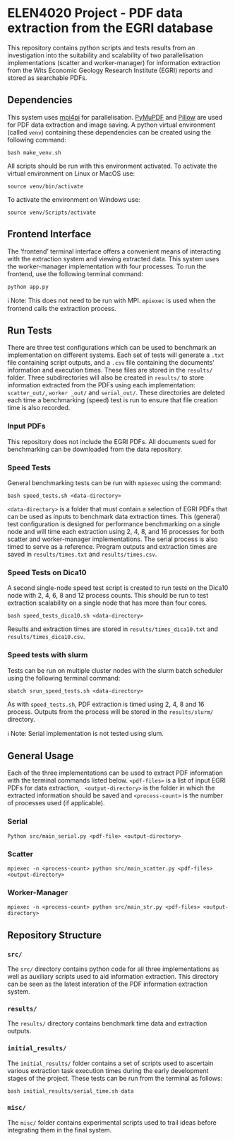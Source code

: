 # ELEN4020 Project - PDF data extraction from the EGRI database 
This repository contains python scripts and tests results from an investigation into the suitability and scalability of two parallelisation implementations (scatter and worker-manager) for information extraction from the Wits Economic Geology Research Institute (EGRI) reports and stored as searchable PDFs.

## Dependencies
This system uses [mpi4pi](https://mpi4py.readthedocs.io/en/stable/) for parallelisation. [PyMuPDF](https://pymupdf.readthedocs.io/en/latest/index.html) and [Pillow](https://pypi.org/project/pillow/) are used for PDF data extraction and image saving.
A python virtual environment (called `venv`) containing these dependencies can be created using the following command: 

```shell
bash make_venv.sh
```
All scripts should be run with this environment activated.
To activate the virtual environment on Linux or MacOS use:
```shell
source venv/bin/activate
```
To activate the environment on Windows use:
```shell
source venv/Scripts/activate
```
## Frontend Interface
The ‘frontend’ terminal interface offers a convenient means of interacting with the extraction system and viewing extracted data. This system uses the worker-manager implementation with four processes. To run the frontend, use the following terminal command:
```shell
python app.py
```
ℹ️ Note: This does not need to be run with MPI. `mpiexec` is used when the frontend calls the extraction process.
## Run Tests
There are three test configurations which can be used to benchmark an implementation on different systems. Each set of tests will generate a `.txt` file containing script outputs, and a `.csv` file containing the documents' information and execution times. These files are stored in the `results/` folder.
Three subdirectories will also be created in `results/` to store information extracted from the PDFs using each implementation: `scatter_out/`, `worker _out/` and `serial_out/`. These directories are deleted each time a benchmarking (speed) test is run to ensure that file creation time is also recorded.
### Input PDFs
This repository does not include the EGRI PDFs. All documents sued for benchmarking can be downloaded from the data repository.
### Speed Tests
General benchmarking tests can be run with `mpiexec` using the command:
```shell
bash speed_tests.sh <data-directory>
```
`<data-directory>` is a folder that must contain a selection of EGRI PDFs that can be used as inputs to benchmark data extraction times.
This (general) test configuration is designed for performance benchmarking on a single node and will time each extraction using 2, 4, 8, and 16 processes for both scatter and worker-manager implementations. The serial process is also timed to serve as a reference. Program outputs and extraction times are saved in `results/times.txt` and `results/times.csv`.
### Speed Tests on Dica10
A second single-node speed test script is created to run tests on the Dica10 node with 2, 4, 6, 8 and 12 process counts. This should be run to test extraction scalability on a single node that has more than four cores.
```shell
bash speed_tests_dica10.sh <data-directory>
```
Results and extraction times are stored in `results/times_dica10.txt` and `results/times_dica10.csv`.
### Speed tests with slurm
Tests can be run on multiple cluster nodes with the slurm batch scheduler using the following terminal command:
```shell
sbatch srun_speed_tests.sh <data-directory>
```
As with `speed_tests.sh`, PDF extraction is timed using 2, 4, 8 and 16 process.
Outputs from the process will be stored in the `results/slurm/` directory. 

ℹ️ Note: Serial implementation is not tested using slum.

## General Usage
Each of the three implementations can be used to extract PDF information with the terminal commands listed below. `<pdf-files>` is a list of input EGRI PDFs for data extraction, ` <output-directory>` is the folder in which the extracted information should be saved and `<process-count>` is the number of processes used (if applicable).
### Serial
```shell
Python src/main_serial.py <pdf-file> <output-directory>
```
### Scatter 
```shell
mpiexec -n <process-count> python src/main_scatter.py <pdf-files> <output-directory>
```  
### Worker-Manager
```shell
mpiexec -n <process-count> python src/main_str.py <pdf-files> <output-directory>
```  
## Repository Structure 
###  `src/`
The `src/` directory contains python code for all three implementations as well as auxiliary scripts used to aid information extraction. This directory can be seen as the latest interation of the PDF information extraction system.
### `results/`
The `results/` directory contains benchmark time data and extraction outputs.

### `initial_results/`
The `initial_results/` folder contains a set of scripts used to ascertain various extraction task execution times during the early development stages of the project. These tests can be run from the terminal as follows: 
```shell
bash initial_results/serial_time.sh data
```
### `misc/`
The `misc/` folder contains experimental scripts used to trail ideas before integrating them in the final system.




